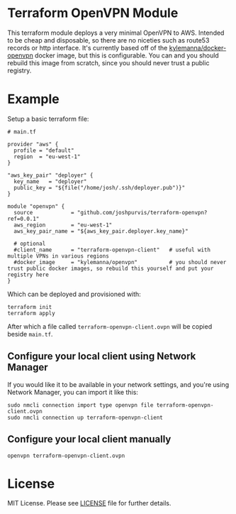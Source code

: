 # Terraform OpenVPN Module

This terraform module deploys a very minimal OpenVPN to AWS. Intended to be cheap and disposable, so there are no niceties such as route53 records or http interface. It's currently based off of the [kylemanna/docker-openvpn](http://github.com/kylemanna/docker-openvpn) docker image, but this is configurable.
You can and you should rebuild this image from scratch, since you should never trust a public registry.

# Example 

Setup a basic terraform file:

```
# main.tf

provider "aws" {
  profile = "default"
  region  = "eu-west-1"
}

"aws_key_pair" "deployer" {
  key_name   = "deployer"
  public_key = "${file("/home/josh/.ssh/deployer.pub")}"
}

module "openvpn" {
  source            = "github.com/joshpurvis/terraform-openvpn?ref=0.0.1"
  aws_region        = "eu-west-1"
  aws_key_pair_name = "${aws_key_pair.deployer.key_name}"

  # optional
  #client_name      = "terraform-openvpn-client"   # useful with multiple VPNs in various regions
  #docker_image     = "kylemanna/openvpn"          # you should never trust public docker images, so rebuild this yourself and put your registry here
}
```

Which can be deployed and provisioned with:

```
terraform init
terraform apply
```

After which a file called `terraform-openvpn-client.ovpn` will be copied beside `main.tf`.

## Configure your local client using Network Manager

If you would like it to be available in your network settings, and you're using Network Manager, you can import it like this:

```
sudo nmcli connection import type openvpn file terraform-openvpn-client.ovpn
sudo nmcli connection up terraform-openvpn-client
```

## Configure your local client manually

```
openvpn terraform-openvpn-client.ovpn
```

# License

MIT License. Please see [LICENSE](/LICENSE) file for further details.


